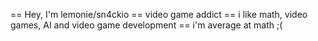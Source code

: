 == Hey, I'm lemonie/sn4ckio
== video game addict
== i like math, video games, AI and video game development
== i'm average at math ;(

